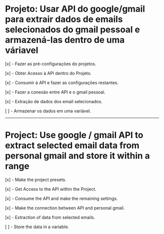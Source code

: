 # Projeto: Usar API do google/gmail para extrair dados de emails selecionados do gmail pessoal e armazená-las dentro de uma váriavel

<p>[x] - Fazer as pré-configurações do projetos.</p>
<p>[x] - Obter Acesso à API dentro do Projeto.</p>
<p>[x] - Consumir à API e fazer as configurações restantes.</p>
<p>[x] - Fazer a conexão entre API e o gmail pessoal.</p>
<p>[x] - Extração de dados dos email selecionados.</p>
<p>[ ] - Armazenar os dados em uma variável.</p>


--------------------------------------------------------------------------------------

# Project: Use google / gmail API to extract selected email data from personal gmail and store it within a range


<p>[x] - Make the project presets.</p>
<p>[x] - Get Access to the API within the Project.</p>
<p>[x] - Consume the API and make the remaining settings.</p>
<p>[x] - Make the connection between API and personal gmail.</p>
<p>[x] - Extraction of data from selected emails.</p>
<p>[ ] - Store the data in a variable.</p>
